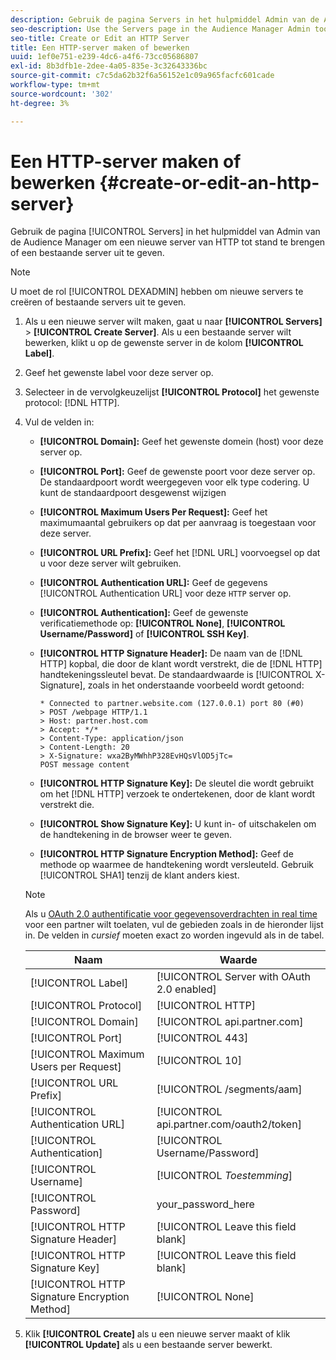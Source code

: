 ```yaml
---
description: Gebruik de pagina Servers in het hulpmiddel Admin van de Audience Manager om een nieuwe server van HTTP tot stand te brengen of een bestaande server uit te geven.
seo-description: Use the Servers page in the Audience Manager Admin tool to create a new HTTP server or to edit an existing server.
seo-title: Create or Edit an HTTP Server
title: Een HTTP-server maken of bewerken
uuid: 1ef0e751-e239-4dc6-a4f6-73cc05686807
exl-id: 8b3dfb1e-2dee-4a05-835e-3c32643336bc
source-git-commit: c7c5da62b32f6a56152e1c09a965facfc601cade
workflow-type: tm+mt
source-wordcount: '302'
ht-degree: 3%

---
```


# Een HTTP-server maken of bewerken {#create-or-edit-an-http-server}

Gebruik de pagina [!UICONTROL Servers] in het hulpmiddel van Admin van de Audience Manager om een nieuwe server van HTTP tot stand te brengen of een bestaande server uit te geven.

>[!NOTE]
>
>U moet de rol [!UICONTROL DEXADMIN] hebben om nieuwe servers te creëren of bestaande servers uit te geven.

1. Als u een nieuwe server wilt maken, gaat u naar **[!UICONTROL Servers]** > **[!UICONTROL Create Server]**. Als u een bestaande server wilt bewerken, klikt u op de gewenste server in de kolom **[!UICONTROL Label]**.
1. Geef het gewenste label voor deze server op.
1. Selecteer in de vervolgkeuzelijst **[!UICONTROL Protocol]** het gewenste protocol: [!DNL HTTP].
1. Vul de velden in:

   * **[!UICONTROL Domain]:** Geef het gewenste domein (host) voor deze server op.
   * **[!UICONTROL Port]:** Geef de gewenste poort voor deze server op. De standaardpoort wordt weergegeven voor elk type codering. U kunt de standaardpoort desgewenst wijzigen
   * **[!UICONTROL Maximum Users Per Request]:** Geef het maximumaantal gebruikers op dat per aanvraag is toegestaan voor deze server.
   * **[!UICONTROL URL Prefix]:** Geef het  [!DNL URL] voorvoegsel op dat u voor deze server wilt gebruiken.
   * **[!UICONTROL Authentication URL]:** Geef de gegevens  [!UICONTROL Authentication URL] voor deze  `HTTP` server op.
   * **[!UICONTROL Authentication]:** Geef de gewenste verificatiemethode op:  **[!UICONTROL None]**,  **[!UICONTROL Username/Password]** of  **[!UICONTROL SSH Key]**.
   * **[!UICONTROL HTTP Signature Header]:** De naam van de  [!DNL HTTP] kopbal, die door de klant wordt verstrekt, die de  [!DNL HTTP] handtekeningssleutel bevat. De standaardwaarde is [!UICONTROL X-Signature], zoals in het onderstaande voorbeeld wordt getoond:

      ```
      * Connected to partner.website.com (127.0.0.1) port 80 (#0)
      > POST /webpage HTTP/1.1
      > Host: partner.host.com
      > Accept: */*
      > Content-Type: application/json
      > Content-Length: 20
      > X-Signature: wxa2ByMWhhP328EvHQsVlOD5jTc=
      POST message content
      ```

   * **[!UICONTROL HTTP Signature Key]:** De sleutel die wordt gebruikt om het  [!DNL HTTP] verzoek te ondertekenen, door de klant wordt verstrekt die.
   * **[!UICONTROL Show Signature Key]:** U kunt in- of uitschakelen om de handtekening in de browser weer te geven.
   * **[!UICONTROL HTTP Signature Encryption Method]:** Geef de methode op waarmee de handtekening wordt versleuteld. Gebruik [!UICONTROL SHA1] tenzij de klant anders kiest.

   >[!NOTE]
   >
   >Als u [OAuth 2.0 authentificatie voor gegevensoverdrachten in real time](https://experienceleague.adobe.com/docs/audience-manager/user-guide/implementation-integration-guides/receiving-audience-data/real-time-outbound-transfers/oauth-in-outbound-transfers.html?lang=en) voor een partner wilt toelaten, vul de gebieden zoals in de hieronder lijst in. De velden in *cursief* moeten exact zo worden ingevuld als in de tabel.

   | Naam | Waarde |
   |---|---|
   | [!UICONTROL Label] | [!UICONTROL Server with OAuth 2.0 enabled] |
   | [!UICONTROL Protocol] | [!UICONTROL HTTP] |
   | [!UICONTROL Domain] | [!UICONTROL api.partner.com] |
   | [!UICONTROL Port] | [!UICONTROL 443] |
   | [!UICONTROL Maximum Users per Request] | [!UICONTROL 10] |
   | [!UICONTROL URL Prefix] | [!UICONTROL /segments/aam] |
   | [!UICONTROL Authentication URL] | [!UICONTROL api.partner.com/oauth2/token] |
   | [!UICONTROL Authentication] | [!UICONTROL Username/Password] |
   | [!UICONTROL Username] | [!UICONTROL *Toestemming*] |
   | [!UICONTROL Password] | your_password_here |
   | [!UICONTROL HTTP Signature Header] | [!UICONTROL Leave this field blank] |
   | [!UICONTROL HTTP Signature Key] | [!UICONTROL Leave this field blank] |
   | [!UICONTROL HTTP Signature Encryption Method] | [!UICONTROL None] |

1. Klik **[!UICONTROL Create]** als u een nieuwe server maakt of klik **[!UICONTROL Update]** als u een bestaande server bewerkt.
